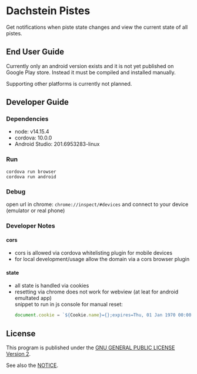 # Dachstein Pistes

Get notifications when piste state changes and view the current state of all pistes.

## End User Guide
Currently only an android version exists and it is not yet published on Google Play store. Instead it must be compiled and installed manually.

Supporting other platforms is currently not planned.

## Developer Guide

### Dependencies
* node: v14.15.4
* cordova: 10.0.0
* Android Studio: 201.6953283-linux

### Run

`cordova run browser`\
`cordova run android`

### Debug

open url in chrome: `chrome://inspect/#devices` and connect to your device (emulator or real phone)

### Developer Notes
#### cors
* cors is allowed via cordova whitelisting plugin for mobile devices
* for local development/usage allow the domain via a cors browser plugin
#### state
* all state is handled via cookies
* resetting via chrome does not work for webview (at leat for android emultated app)\
  snippet to run in js console for manual reset:
  ```js
  document.cookie = `${Cookie.name}={};expires=Thu, 01 Jan 1970 00:00:00 GMT;path=<${Cookie.path}`
  ```

## License

This program is published under the [GNU GENERAL PUBLIC LICENSE
                       Version 2](LICENSE).

See also the [NOTICE](www/NOTICE.html).